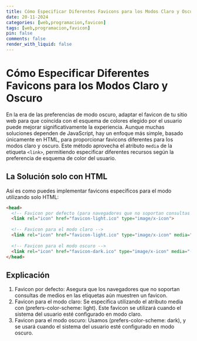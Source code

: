 ```yaml
---
title: Cómo Especificar Diferentes Favicons para los Modos Claro y Oscuro
date: 20-11-2024
categories: [web,programacion,favicon]
tags: [web,programacion,favicon]
pin: false
comments: false
render_with_liquid: false
---
```


# Cómo Especificar Diferentes Favicons para los Modos Claro y Oscuro

En la era de las preferencias de modo oscuro, adaptar el favicon de tu sitio web para que coincida con el esquema de colores elegido por el usuario puede mejorar significativamente la experiencia. Aunque muchas soluciones dependen de JavaScript, hay un enfoque más simple, basado únicamente en HTML, para proporcionar favicons diferentes para los modos claro y oscuro. Este método aprovecha el atributo `media` de la etiqueta `<link>`, permitiendo especificar diferentes recursos según la preferencia de esquema de color del usuario.

## La Solución solo con HTML
Así es como puedes implementar favicons específicos para el modo utilizando solo HTML:

```html
<head>
  <!-- Favicon por defecto (para navegadores que no soportan consultas de medios en las etiquetas link) -->
  <link rel="icon" href="favicon-light.ico" type="image/x-icon">
  
  <!-- Favicon para el modo claro -->
  <link rel="icon" href="favicon-light.ico" type="image/x-icon" media="(prefers-color-scheme: light)">
  
  <!-- Favicon para el modo oscuro -->
  <link rel="icon" href="favicon-dark.ico" type="image/x-icon" media="(prefers-color-scheme: dark)">
</head>
```

## Explicación
1. Favicon por defecto: Asegura que los navegadores que no soportan consultas de medios en las etiquetas <link> aún muestren un favicon.
2. Favicon para el modo claro: Se especifica utilizando el atributo media con (prefers-color-scheme: light). Este favicon se utilizará cuando el sistema del usuario esté configurado en modo claro.
3. Favicon para el modo oscuro: Usamos (prefers-color-scheme: dark), y se usará cuando el sistema del usuario esté configurado en modo oscuro.
